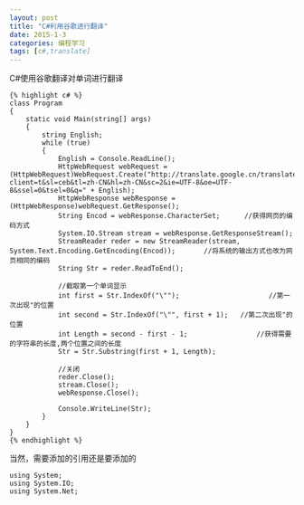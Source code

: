 ```yaml
---
layout: post
title: "C#利用谷歌进行翻译"
date: 2015-1-3
categories: 编程学习
tags: [c#,translate]
---
```


C#使用谷歌翻译对单词进行翻译

<!-- more -->
	{% highlight c# %}
    class Program
    {
        static void Main(string[] args)
        {
            string English;
            while (true)
            {
                English = Console.ReadLine();
                HttpWebRequest webRequest = (HttpWebRequest)WebRequest.Create("http://translate.google.cn/translate_a/t?client=t&sl=ceb&tl=zh-CN&hl=zh-CN&sc=2&ie=UTF-8&oe=UTF-8&ssel=0&tsel=0&q=" + English);
                HttpWebResponse webResponse = (HttpWebResponse)webRequest.GetResponse();
                String Encod = webResponse.CharacterSet;      //获得网页的编码方式
                System.IO.Stream stream = webResponse.GetResponseStream();
                StreamReader reder = new StreamReader(stream, System.Text.Encoding.GetEncoding(Encod));       //将系统的输出方式也改为网页相同的编码
                String Str = reder.ReadToEnd();

                //截取第一个单词显示
                int first = Str.IndexOf("\"");                      //第一次出现"的位置
                int second = Str.IndexOf("\"", first + 1);   //第二次出现"的位置
                int Length = second - first - 1;                 //获得需要的字符串的长度,两个位置之间的长度
                Str = Str.Substring(first + 1, Length);

                //关闭
                reder.Close();
                stream.Close();
                webResponse.Close();

                Console.WriteLine(Str);
            }
        }
    }
	{% endhighlight %}

当然，需要添加的引用还是要添加的

	using System;
	using System.IO;
	using System.Net;